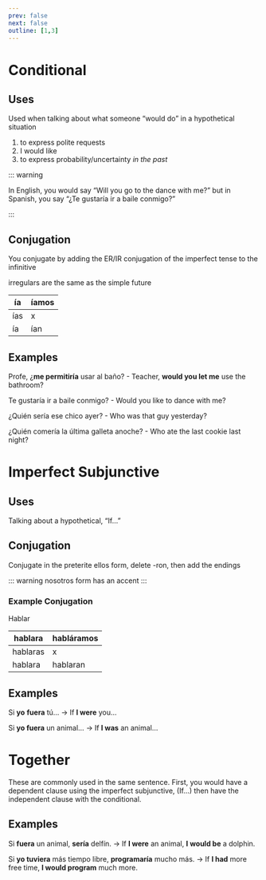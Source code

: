 ```yaml
---
prev: false
next: false
outline: [1,3]
---
```


# Conditional

## Uses

Used when talking about what someone “would do” in a hypothetical situation

1. to express polite requests
2. I would like
3. to express probability/uncertainty *in the past*


::: warning

In English, you would say “Will you go to the dance with me?” but in Spanish, you say “¿Te gustaría ir a baile conmigo?”

:::

## Conjugation

You conjugate by adding the ER/IR conjugation of the imperfect tense to the infinitive

irregulars are the same as the simple future

| ía | íamos |
| --- | --- |
| ías | x |
| ía | ían |

## Examples

Profe, ¿**me permitiría** usar al baño? - Teacher, **would you let me** use the bathroom?

Te gustaría ir a baile conmigo? - Would you like to dance with me?

¿Quién sería ese chico ayer? - Who was that guy yesterday?

¿Quién comería la última galleta anoche? - Who ate the last cookie last night?

# Imperfect Subjunctive

## Uses

Talking about a hypothetical, “If…”

## Conjugation

Conjugate in the preterite ellos form, delete -ron, then add the endings

::: warning
nosotros form has an accent
:::

### Example Conjugation

Hablar

| hablara | habláramos |
| --- | --- |
| hablaras | x |
| hablara | hablaran |

## Examples

Si **yo** **fuera** tú… → If **I were** you…

Si **yo fuera** un animal… → If **I was** an animal…

# Together

These are commonly used in the same sentence. First, you would have a dependent clause using the imperfect subjunctive, (If…) then have the independent clause with the conditional.

## Examples

Si **fuera** un animal, **sería** delfín. → If **I were** an animal, **I** **would be** a dolphin.

Si **yo tuviera** más tiempo libre, **programaría** mucho más. → If **I had** more free time, **I would program** much more.